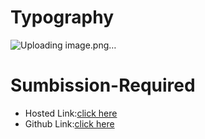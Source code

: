 # Typography
![Uploading image.png…]()

# Sumbission-Required
- Hosted Link:[click here](https://namishagurunani.github.io/Typography/)
- Github Link:[click here](https://github.com/namishagurunani/Typography)
